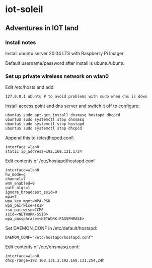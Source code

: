 # iot-soleil

## Adventures in IOT land

### Install notes

Install ubuntu server 20.04 LTS with Raspberry Pi Imager

Default username/password after install is ubuntu/ubuntu

### Set up private wireless network on wlan0

Edit /etc/hosts and add

`127.0.0.1 ubuntu # to avoid problems with sudo when dns is down`

Install access point and dns server and switch it off to configure:

```
ubuntu$ sudo apt-get install dnsmasq hostapd dhcpcd
ubuntu$ sudo systemctl stop dnsmasq
ubuntu$ sudo systemctl stop hostapd
ubuntu$ sudo systemctl stop dhcpcd
```

Append this to /etc/dhcpcd.conf:

```
interface wlan0
static ip_address=192.168.131.1/24
```

Edit contents of /etc/hostapd/hostapd.conf

```
interface=wlan0
hw_mode=g
channel=7
wmm_enabled=0
auth_algs=1
ignore_broadcast_ssid=0
wpa=2
wpa_key_mgmt=WPA-PSK
wpa_pairwise=TKIP
rsn_pairwise=CCMP
ssid=<NETWORK-SSID>
wpa_passphrase=<NETWORK-PASSPHRASE>
```

Set DAEMON_CONF in /etc/default/hostapd:

`DAEMON_CONF="/etc/hostapd/hostapd.conf"`

Edit contents of /etc/dnsmasq.conf:

```
interface=wlan0
dhcp-range=192.168.131.2,192.168.131.254,24h
```
